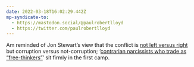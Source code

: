 ```yaml
---
date: 2022-03-18T16:02:29.442Z
mp-syndicate-to:
  - https://mastodon.social/@paulrobertlloyd
  - https://twitter.com/paulrobertlloyd
---
```

Am reminded of Jon Stewart’s view that the conflict is [not left versus right](https://ew.com/article/2010/11/11/jon-stewart-on-the-rachel-maddow-show-we-have-a-special-place-in-our-hearts-for-fox/) but corruption versus not-corruption; ‘[contrarian narcissists who trade as “free-thinkers”](https://unherd.com/2022/03/why-the-left-is-split-over-ukraine/)’ sit firmly in the first camp.
